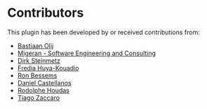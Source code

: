 Contributors
============

This plugin has been developed by or received contributions from:
- [Bastiaan Olij](https://github.com/BastiaanOlij)
- [Migeran - Software Engineering and Consulting](https://migeran.com)
- [Dirk Steinmetz](https://github.com/rsjtdrjgfuzkfg)
- [Fredia Huya-Kouadio](https://github.com/m4gr3d)
- [Ron Bessems](https://github.com/rbessems)
- [Daniel Castellanos](https://github.com/decacis)
- [Rodolphe Houdas](https://github.com/rodolpheh)
- [Tiago Zaccaro](https://github.com/tiagozaccaro)
